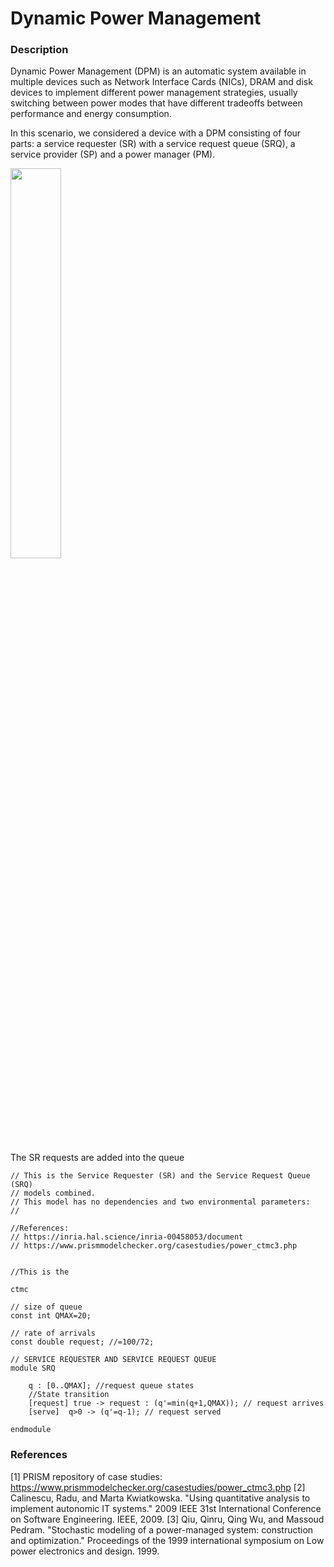 # Dynamic Power Management 

### Description
Dynamic Power Management (DPM) is an automatic system available in multiple devices such as Network Interface Cards (NICs), DRAM and disk devices to implement different power management strategies, usually switching between power modes that have different tradeoffs between performance and energy consumption. 

In this scenario, we considered a device with a DPM consisting of four parts: a service requester (SR) with a service request queue (SRQ), a service provider (SP) and a power manager (PM).

<img src="https://github.com/user-attachments/assets/bc5b5464-69eb-4322-b6c2-b7cb09df43e3" style="width: 40%;">

The SR requests are added into the queue

```
// This is the Service Requester (SR) and the Service Request Queue (SRQ)
// models combined.
// This model has no dependencies and two environmental parameters:
//

//References: 
// https://inria.hal.science/inria-00458053/document
// https://www.prismmodelchecker.org/casestudies/power_ctmc3.php


//This is the 

ctmc

// size of queue
const int QMAX=20;

// rate of arrivals
const double request; //=100/72; 

// SERVICE REQUESTER AND SERVICE REQUEST QUEUE
module SRQ

	q : [0..QMAX]; //request queue states
	//State transition
	[request] true -> request : (q'=min(q+1,QMAX)); // request arrives
	[serve]  q>0 -> (q'=q-1); // request served
	
endmodule
```

### References
[1] PRISM repository of case studies: https://www.prismmodelchecker.org/casestudies/power_ctmc3.php
[2] Calinescu, Radu, and Marta Kwiatkowska. "Using quantitative analysis to implement autonomic IT systems." 2009 IEEE 31st International Conference on Software Engineering. IEEE, 2009.
[3] Qiu, Qinru, Qing Wu, and Massoud Pedram. "Stochastic modeling of a power-managed system: construction and optimization." Proceedings of the 1999 international symposium on Low power electronics and design. 1999.
